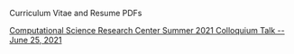 Curriculum Vitae and Resume PDFs

[Computational Science Research Center Summer 2021 Colloquium Talk -- June 25, 2021](https://www.youtube.com/watch?v=8r7TGK7aWRs)
